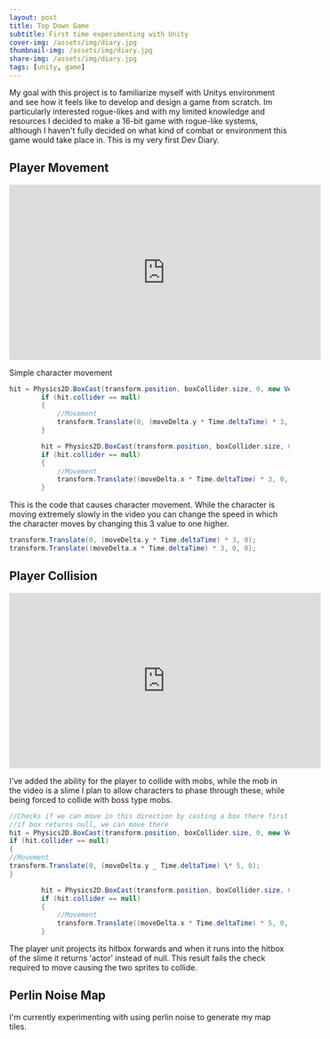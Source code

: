 ```yaml
---
layout: post
title: Top Down Game
subtitle: First time experimenting with Unity
cover-img: /assets/img/diary.jpg
thumbnail-img: /assets/img/diary.jpg
share-img: /assets/img/diary.jpg
tags: [unity, game]
---
```


My goal with this project is to familiarize myself with Unitys environment and see how it feels like to develop and design a game from scratch. Im particularly interested rogue-likes and with my limited knowledge and resources I decided to make a 16-bit game with rogue-like systems, although I haven't fully decided on what kind of combat or environment this game would take place in. This is my very first Dev Diary.

## Player Movement

<iframe width="560" height="315" src="https://www.youtube.com/embed/0frdkTuw8Qc" title="YouTube video player" frameborder="0" allow="accelerometer; autoplay; clipboard-write; encrypted-media; gyroscope; picture-in-picture" allowfullscreen></iframe>

Simple character movement

```c#
hit = Physics2D.BoxCast(transform.position, boxCollider.size, 0, new Vector2(0, moveDelta.y), Mathf.Abs(moveDelta.y * Time.deltaTime), LayerMask.GetMask("Actor", "Blocking"));
        if (hit.collider == null)
        {
            //Movement
            transform.Translate(0, (moveDelta.y * Time.deltaTime) * 3, 0);
        }

        hit = Physics2D.BoxCast(transform.position, boxCollider.size, 0, new Vector2(moveDelta.x, 0), Mathf.Abs(moveDelta.x * Time.deltaTime), LayerMask.GetMask("Actor", "Blocking"));
        if (hit.collider == null)
        {
            //Movement
            transform.Translate((moveDelta.x * Time.deltaTime) * 3, 0, 0);
        }
```

This is the code that causes character movement. While the character is moving extremely slowly in the video you can change the speed in which the character moves by changing this 3 value to one higher.

```c#
transform.Translate(0, (moveDelta.y * Time.deltaTime) * 3, 0);
transform.Translate((moveDelta.x * Time.deltaTime) * 3, 0, 0);
```

## Player Collision

<iframe width="560" height="315" src="https://www.youtube.com/embed/y_CZnSn5qOY" title="YouTube video player" frameborder="0" allow="accelerometer; autoplay; clipboard-write; encrypted-media; gyroscope; picture-in-picture" allowfullscreen></iframe>

I've added the ability for the player to collide with mobs, while the mob in the video is a slime I plan to allow characters to phase through these, while being forced to collide with boss type mobs.

```c#
//Checks if we can move in this direction by casting a box there first
//if box returns null, we can move there
hit = Physics2D.BoxCast(transform.position, boxCollider.size, 0, new Vector2(0, moveDelta.y), Mathf.Abs(moveDelta.y _ Time.deltaTime), LayerMask.GetMask("Actor", "Blocking"));
if (hit.collider == null)
{
//Movement
transform.Translate(0, (moveDelta.y _ Time.deltaTime) \* 5, 0);
}

        hit = Physics2D.BoxCast(transform.position, boxCollider.size, 0, new Vector2(moveDelta.x, 0), Mathf.Abs(moveDelta.x * Time.deltaTime), LayerMask.GetMask("Actor", "Blocking"));
        if (hit.collider == null)
        {
            //Movement
            transform.Translate((moveDelta.x * Time.deltaTime) * 5, 0, 0);
        }
```

The player unit projects its hitbox forwards and when it runs into the hitbox of the slime it returns 'actor' instead of null. This result fails the check required to move causing the two sprites to collide.

## Perlin Noise Map

I'm currently experimenting with using perlin noise to generate my map tiles.
